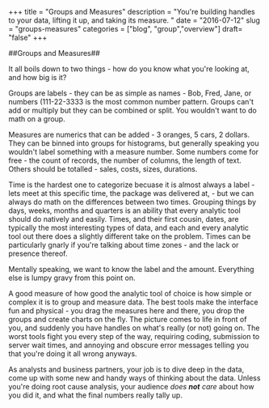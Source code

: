 +++
title = "Groups and Measures"
description = "You're building handles to your data, lifting it up, and taking its measure. "
date = "2016-07-12"
slug = "groups-measures"
categories = ["blog", "group","overview"]
draft= "false"
+++


##Groups and Measures##

It all boils down to two things - how do you know what you're looking at, and how big is it?

Groups are labels - they can be as simple as names - Bob, Fred, Jane, or numbers (111-22-3333 is the most common number pattern.  Groups can't add or multiply but they can be combined or split.  You wouldn't want to do math on a group.  

Measures are numerics that can be added - 3 oranges, 5 cars, 2 dollars.  They can be binned into groups for histograms, but generally speaking you wouldn't label something with a measure number.  Some numbers come for free - the count of records, the number of columns, the length of text.  Others should be totalled - sales, costs, sizes, durations.

Time is the hardest one to categorize becuase it is almost always a label - lets meet at this specific time, the package was delivered at, - but we can always do math on the differences between two times.  Grouping things by days, weeks, months and quarters is an ability that every analytic tool should do natively and easily.  Times, and their first cousin, dates, are typically the most interesting types of data, and each and every analytic tool out there does a slightly different take on the problem.  Times can be particularly gnarly if you're talking about time zones - and the lack or presence thereof.  

Mentally speaking, we want to know the label and the amount.  Everything else is lumpy gravy from this point on. 

A good measure of how good the analytic tool of choice is how simple or complex it is to group and measure data.  The best tools make the interface fun and physical - you drag the measures here and there, you drop the groups and create charts on the fly.  The picture comes to life in front of you, and suddenly you have handles on what's really (or not) going on.  The worst tools fight you every step of the way, requiring coding, submission to server wait times, and annoying and obscure error messages telling you that you're doing it all wrong anyways.   

As analysts and business partners, your job is to dive deep in the data, come up with some new and handy ways of thinking about the data.  Unless you're doing root cause analysis, your audience _does **not** care_ about how you did it, and what the final numbers really tally up. 

